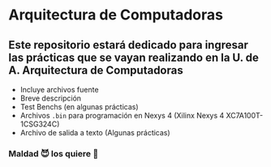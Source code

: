 # Arquitectura de Computadoras
## Este repositorio estará dedicado para ingresar las prácticas que se vayan realizando en la U. de A. Arquitectura de Computadoras
+ Incluye archivos fuente
+ Breve descripción
+ Test Benchs (en algunas prácticas)
+ Archivos `.bin` para programación en Nexys 4 (Xilinx Nexys 4 XC7A100T-1CSG324C)
+ Archivo de salida a texto (Algunas prácticas)

### Maldad 😈 los quiere 💙
